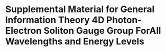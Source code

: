 # Supplemental Material for General Information Theory 4D Photon-Electron Soliton Gauge Group ForAll Wavelengths and Energy Levels
